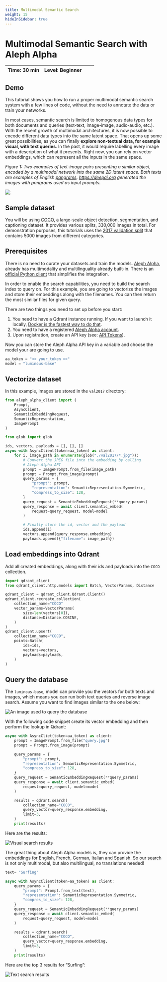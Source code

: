 ```yaml
---
title: Multimodal Semantic Search
weight: 15
hideInSidebar: true
---
```


# Multimodal Semantic Search with Aleph Alpha 

| Time: 30 min | Level: Beginner |  |    |
| --- | ----------- | ----------- |----------- |

## Demo

This tutorial shows you how to run a proper multimodal semantic search system with a few lines of code, without the need to annotate the data or train your networks. 

In most cases, semantic search is limited to homogenous data types for both documents and queries (text-text, image-image, audio-audio, etc.). With the recent growth of multimodal architectures, it is now possible to encode different data types into the same latent space. That opens up some great possibilities, as you can finally **explore non-textual data, for example visual, with text queries**. In the past, it would require labelling every image with a description of what it presents. Right now, you can rely on vector embeddings, which can represent all 
the inputs in the same space.

*Figure 1: Two examples of text-image pairs presenting a similar object, encoded by a multimodal network into the same 
2D latent space. Both texts are examples of English [pangrams](https://en.wikipedia.org/wiki/Pangram). 
https://deepai.org generated the images with pangrams used as input prompts.*

![](/docs/integrations/aleph-alpha/2d_text_image_embeddings.png)


## Sample dataset

You will be using [COCO](https://cocodataset.org/), a large-scale object detection, segmentation, and captioning dataset. It provides 
various splits, 330,000 images in total. For demonstration purposes, this tutorials uses the 
[2017 validation split](http://images.cocodataset.org/zips/train2017.zip) that contains 5000 images from different 
categories.

## Prerequisites

There is no need to curate your datasets and train the models. [Aleph Alpha](https://www.aleph-alpha.com/), already has multimodality and multilinguality already built-in. There is an [official Python client](https://github.com/Aleph-Alpha/aleph-alpha-client) that simplifies the integration.

In order to enable the search capabilities, you need to build the search index to query on. For this example, 
you are going to vectorize the images and store their embeddings along with the filenames. You can then return the most 
similar files for given query. 

There are two things you need to set up before you start:

1. You need to have a Qdrant instance running. If you want to launch it locally,
   [Docker is the fastest way to do that](https://qdrant.tech/documentation/quick_start/#installation).
2. You need to have a registered [Aleph Alpha account](https://app.aleph-alpha.com/). 
3. Upon registration, create an API key (see: [API Tokens](https://app.aleph-alpha.com/profile)).

Now you can store the Aleph Alpha API key in a variable and choose the model your are going to use.

```python
aa_token = "<< your_token >>"
model = "luminous-base"
```

## Vectorize dataset

In this example, images are stored in the `val2017` directory:

```python
from aleph_alpha_client import (
    Prompt,
    AsyncClient,
    SemanticEmbeddingRequest,
    SemanticRepresentation,
    ImagePrompt
)

from glob import glob

ids, vectors, payloads = [], [], []
async with AsyncClient(token=aa_token) as client:
    for i, image_path in enumerate(glob("./val2017/*.jpg")):
        # Convert the JPEG file into the embedding by calling 
        # Aleph Alpha API
        prompt = ImagePrompt.from_file(image_path)
        prompt = Prompt.from_image(prompt)
        query_params = {
            "prompt": prompt,
            "representation": SemanticRepresentation.Symmetric,
            "compress_to_size": 128,
        }
        query_request = SemanticEmbeddingRequest(**query_params)
        query_response = await client.semantic_embed(
            request=query_request, model=model
        )

        # Finally store the id, vector and the payload
        ids.append(i)
        vectors.append(query_response.embedding)
        payloads.append({"filename": image_path})
```

## Load embeddings into Qdrant

Add all created embeddings, along with their ids and payloads into the `COCO` collection.

```python
import qdrant_client
from qdrant_client.http.models import Batch, VectorParams, Distance

qdrant_client = qdrant_client.Qdrant.Client()
qdrant_client.recreate_collection(
    collection_name="COCO"
    vector_params=VectorParams(
        size=len(vectors[0]),
        distance=Distance.COSINE,
    )
)
qdrant_client.upsert(
    collection_name="COCO",
    points=Batch(
        ids=ids,
        vectors=vectors,
        payloads=payloads,
    )
)
```

## Query the database

The `luminous-base`, model can provide you the vectors for both texts and images, which means you can run both 
text queries and reverse image search. Assume you want to find images similar to the one below:

![An image used to query the database](/docs/integrations/aleph-alpha/visual_search_query.png)

With the following code snippet create its vector embedding and then perform the lookup in Qdrant:

```python
async with AsyncCliet(token=aa_token) as client:
    prompt = ImagePrompt.from_file("query.jpg")
    prompt = Prompt.from_image(prompt)

    query_params = {
        "prompt": prompt,
        "representation": SemanticRepresentation.Symmetric,
        "compress_to_size": 128,
    }
    query_request = SemanticEmbeddingRequest(**query_params)
    query_response = await client.semantic_embed(
        request=query_request, model=model
    )

    results = qdrant.search(
        collection_name="COCO",
        query_vector=query_response.embedding,
        limit=3,
    )
    print(results)
```

Here are the results:

![Visual search results](/docs/integrations/aleph-alpha/visual_search_results.png)

The great thing about Aleph Alpha models is, they can provide the embeddings for English, French, German, Italian 
and Spanish. So our search is not only multimodal, but also multilingual, no translations needed!

```python
text= "Surfing"

async with AsyncClient(token=aa_token) as client:
    query_params = {
        "prompt": Prompt.from_text(text),
        "representation": SemanticRepresentation.Symmetric,
        "compres_to_size": 128,
    }
    query_request = SemanticEmbeddingRequest(**query_params)
    query_response = await client.semantic_embed(
        request=query_request, model=model
    )

    results = qdrant.search(
        collection_name="COCO",
        query_vector=query_response.embedding,
        limit=3,
    )
    print(results)
```

Here are the top 3 results for “Surfing”:

![Text search results](/docs/integrations/aleph-alpha/text_search_results.png)
